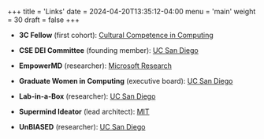 +++
title = 'Links'
date = 2024-04-20T13:35:12-04:00
menu = 'main'
weight = 30
draft = false
+++

- **3C Fellow** (first cohort): [Cultural Competence in Computing](https://identity.cs.duke.edu/fellows.html)

- **CSE DEI Committee** (founding member): [UC San Diego](https://cse.ucsd.edu/diversity/cse-dei-committee)

- **EmpowerMD** (researcher): [Microsoft Research](https://www.microsoft.com/en-us/research/video/empowermd-medical-conversations-to-medical-intelligence/)

- **Graduate Women in Computing** (executive board): [UC San Diego](https://gradwic.ucsd.edu/)

- **Lab-in-a-Box** (researcher): [UC San Diego](https://today.ucsd.edu/story/lab_in_a_box_takes_aim_at_doctors_computer_activity)

- **Supermind Ideator** (lead architect): [MIT](https://ideator.mit.edu/)

- **UnBIASED** (researcher): [UC San Diego](https://www.unbiased.health/)
